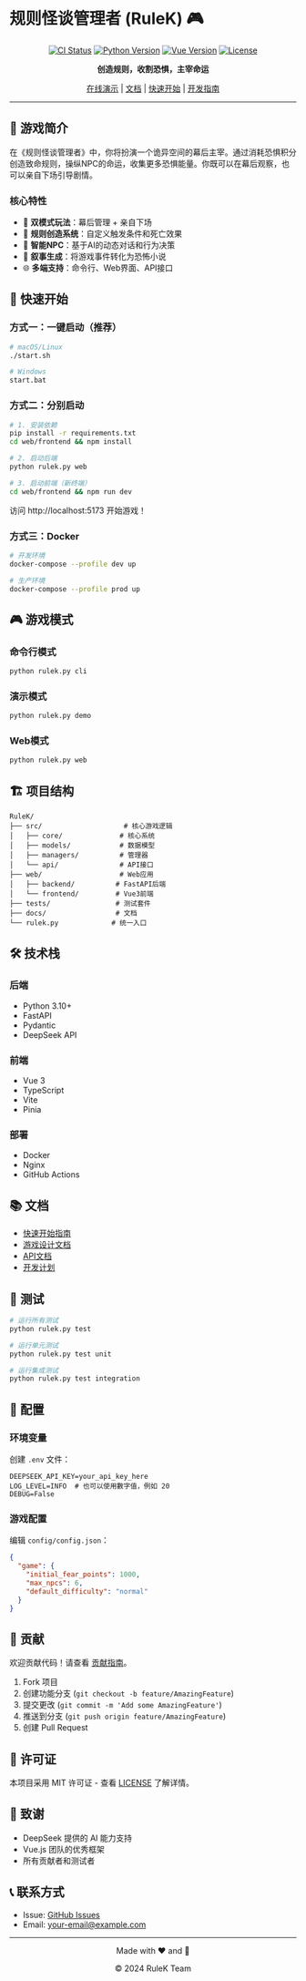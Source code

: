 # 规则怪谈管理者 (RuleK) 🎮

<div align="center">

[![CI Status](https://github.com/yourusername/rulek/workflows/CI/badge.svg)](https://github.com/yourusername/rulek/actions)
[![Python Version](https://img.shields.io/badge/python-3.10+-blue.svg)](https://www.python.org/downloads/)
[![Vue Version](https://img.shields.io/badge/vue-3.3+-green.svg)](https://vuejs.org/)
[![License](https://img.shields.io/badge/license-MIT-blue.svg)](LICENSE)

**创造规则，收割恐惧，主宰命运**

[在线演示](#) | [文档](docs/) | [快速开始](#快速开始) | [开发指南](docs/guides/)

</div>

---

## 📖 游戏简介

在《规则怪谈管理者》中，你将扮演一个诡异空间的幕后主宰。通过消耗恐惧积分创造致命规则，操纵NPC的命运，收集更多恐惧能量。你既可以在幕后观察，也可以亲自下场引导剧情。

### 核心特性

- 🎯 **双模式玩法**：幕后管理 + 亲自下场
- 📜 **规则创造系统**：自定义触发条件和死亡效果
- 🤖 **智能NPC**：基于AI的动态对话和行为决策
- 📖 **叙事生成**：将游戏事件转化为恐怖小说
- 🌐 **多端支持**：命令行、Web界面、API接口

## 🚀 快速开始

### 方式一：一键启动（推荐）

```bash
# macOS/Linux
./start.sh

# Windows
start.bat
```

### 方式二：分别启动

```bash
# 1. 安装依赖
pip install -r requirements.txt
cd web/frontend && npm install

# 2. 启动后端
python rulek.py web

# 3. 启动前端（新终端）
cd web/frontend && npm run dev
```

访问 http://localhost:5173 开始游戏！

### 方式三：Docker

```bash
# 开发环境
docker-compose --profile dev up

# 生产环境
docker-compose --profile prod up
```

## 🎮 游戏模式

### 命令行模式
```bash
python rulek.py cli
```

### 演示模式
```bash
python rulek.py demo
```

### Web模式
```bash
python rulek.py web
```

## 🏗️ 项目结构

```
RuleK/
├── src/                    # 核心游戏逻辑
│   ├── core/              # 核心系统
│   ├── models/            # 数据模型
│   ├── managers/          # 管理器
│   └── api/               # API接口
├── web/                   # Web应用
│   ├── backend/          # FastAPI后端
│   └── frontend/         # Vue3前端
├── tests/                # 测试套件
├── docs/                 # 文档
└── rulek.py             # 统一入口
```

## 🛠️ 技术栈

### 后端
- Python 3.10+
- FastAPI
- Pydantic
- DeepSeek API

### 前端
- Vue 3
- TypeScript
- Vite
- Pinia

### 部署
- Docker
- Nginx
- GitHub Actions

## 📚 文档

- [快速开始指南](docs/guides/Quick_Start_Guide.md)
- [游戏设计文档](docs/game_design/game_design_v0.2.md)
- [API文档](http://localhost:8000/docs)
- [开发计划](docs/MCP_Development_Plan.md)

## 🧪 测试

```bash
# 运行所有测试
python rulek.py test

# 运行单元测试
python rulek.py test unit

# 运行集成测试
python rulek.py test integration
```

## 🔧 配置

### 环境变量

创建 `.env` 文件：

```env
DEEPSEEK_API_KEY=your_api_key_here
LOG_LEVEL=INFO  # 也可以使用數字值，例如 20
DEBUG=False
```

### 游戏配置

编辑 `config/config.json`：

```json
{
  "game": {
    "initial_fear_points": 1000,
    "max_npcs": 6,
    "default_difficulty": "normal"
  }
}
```

## 🤝 贡献

欢迎贡献代码！请查看 [贡献指南](CONTRIBUTING.md)。

1. Fork 项目
2. 创建功能分支 (`git checkout -b feature/AmazingFeature`)
3. 提交更改 (`git commit -m 'Add some AmazingFeature'`)
4. 推送到分支 (`git push origin feature/AmazingFeature`)
5. 创建 Pull Request

## 📄 许可证

本项目采用 MIT 许可证 - 查看 [LICENSE](LICENSE) 了解详情。

## 🙏 致谢

- DeepSeek 提供的 AI 能力支持
- Vue.js 团队的优秀框架
- 所有贡献者和测试者

## 📞 联系方式

- Issue: [GitHub Issues](https://github.com/yourusername/rulek/issues)
- Email: your-email@example.com

---

<div align="center">
  <p>Made with ❤️ and 👻</p>
  <p>© 2024 RuleK Team</p>
</div>
